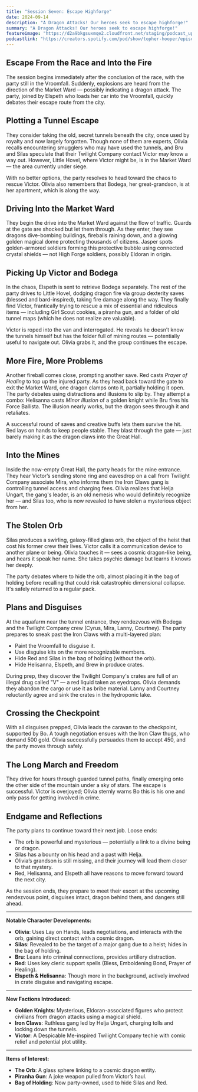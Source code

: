 ```yaml
---
title: "Session Seven: Escape Highforge"
date: 2024-09-14
description: "A Dragon Attacks! Our heroes seek to escape highforge!"
summary: "A Dragon Attacks! Our heroes seek to escape highforge!"
featureimage: "https://d2a9bkgsuxmqe2.cloudfront.net/staging/podcast_uploaded_episode400/41448639/41448639-1726335771728-06dca69a352f9.jpg"
podcastlink: "https://creators.spotify.com/pod/show/topher-hooper/episodes/C4-E7-Escape-Highforge-e2od837"
---
```

## Escape From the Race and Into the Fire

The session begins immediately after the conclusion of the race, with the party still in the Vroomfall. Suddenly, explosions are heard from the direction of the Market Ward — possibly indicating a dragon attack. The party, joined by Elspeth who loads her car into the Vroomfall, quickly debates their escape route from the city.

## Plotting a Tunnel Escape

They consider taking the old, secret tunnels beneath the city, once used by royalty and now largely forgotten. Though none of them are experts, Olivia recalls encountering smugglers who may have used the tunnels, and Bru and Silas speculate that their Twilight Company contact Victor may know a way out. However, Little Hovel, where Victor might be, is in the Market Ward — the area currently under siege.

With no better options, the party resolves to head toward the chaos to rescue Victor. Olivia also remembers that Bodega, her great-grandson, is at her apartment, which is along the way.

## Driving Into the Market Ward

They begin the drive into the Market Ward against the flow of traffic. Guards at the gate are shocked but let them through. As they enter, they see dragons dive-bombing buildings, fireballs raining down, and a glowing golden magical dome protecting thousands of citizens. Jasper spots golden-armored soldiers forming this protective bubble using connected crystal shields — not High Forge soldiers, possibly Eldoran in origin.

## Picking Up Victor and Bodega

In the chaos, Elspeth is sent to retrieve Bodega separately. The rest of the party drives to Little Hovel, dodging dragon fire via group dexterity saves (blessed and bard-inspired), taking fire damage along the way. They finally find Victor, frantically trying to rescue a mix of essential and ridiculous items — including Girl Scout cookies, a piranha gun, and a folder of old tunnel maps (which he does not realize are valuable).

Victor is roped into the van and interrogated. He reveals he doesn’t know the tunnels himself but has the folder full of mining routes — potentially useful to navigate out. Olivia grabs it, and the group continues the escape.

## More Fire, More Problems

Another fireball comes close, prompting another save. Red casts *Prayer of Healing* to top up the injured party. As they head back toward the gate to exit the Market Ward, one dragon clamps onto it, partially holding it open. The party debates using distractions and illusions to slip by. They attempt a combo: Helisanna casts *Minor Illusion* of a golden knight while Bru fires his Force Ballista. The illusion nearly works, but the dragon sees through it and retaliates.

A successful round of saves and creative buffs lets them survive the hit. Red lays on hands to keep people stable. They blast through the gate — just barely making it as the dragon claws into the Great Hall.

## Into the Mines

Inside the now-empty Great Hall, the party heads for the mine entrance. They hear Victor’s sending stone ring and eavesdrop on a call from Twilight Company associate Mira, who informs them the Iron Claws gang is controlling tunnel access and charging fees. Olivia realizes that Helja Ungart, the gang's leader, is an old nemesis who would definitely recognize her — and Silas too, who is now revealed to have stolen a mysterious object from her.

## The Stolen Orb

Silas produces a swirling, galaxy-filled glass orb, the object of the heist that cost his former crew their lives. Victor calls it a communication device to another plane or being. Olivia touches it — sees a cosmic dragon-like being, and hears it speak her name. She takes psychic damage but learns it knows her deeply.

The party debates where to hide the orb, almost placing it in the bag of holding before recalling that could risk catastrophic dimensional collapse. It's safely returned to a regular pack.

## Plans and Disguises

At the aquafarm near the tunnel entrance, they rendezvous with Bodega and the Twilight Company crew (Cyrus, Mira, Lanny, Courtney). The party prepares to sneak past the Iron Claws with a multi-layered plan:
- Paint the Vroomfall to disguise it.
- Use disguise kits on the more recognizable members.
- Hide Red and Silas in the bag of holding (without the orb).
- Hide Helisanna, Elspeth, and Brew in produce crates.

During prep, they discover the Twilight Company's crates are full of an illegal drug called "V" — a red liquid taken as eyedrops. Olivia demands they abandon the cargo or use it as bribe material. Lanny and Courtney reluctantly agree and sink the crates in the hydroponic lake.

## Crossing the Checkpoint

With all disguises prepped, Olivia leads the caravan to the checkpoint, supported by Bo. A tough negotiation ensues with the Iron Claw thugs, who demand 500 gold. Olivia successfully persuades them to accept 450, and the party moves through safely.

## The Long March and Freedom

They drive for hours through guarded tunnel paths, finally emerging onto the other side of the mountain under a sky of stars. The escape is successful. Victor is overjoyed; Olivia sternly warns Bo this is his one and only pass for getting involved in crime.

## Endgame and Reflections

The party plans to continue toward their next job. Loose ends:
- The orb is powerful and mysterious — potentially a link to a divine being or dragon.
- Silas has a bounty on his head and a past with Helja.
- Olivia’s grandson is still missing, and their journey will lead them closer to that mystery.
- Red, Helisanna, and Elspeth all have reasons to move forward toward the next city.

As the session ends, they prepare to meet their escort at the upcoming rendezvous point, disguises intact, dragon behind them, and dangers still ahead.

---
**Notable Character Developments:**
- **Olivia**: Uses Lay on Hands, leads negotiations, and interacts with the orb, gaining direct contact with a cosmic dragon.
- **Silas**: Revealed to be the target of a major gang due to a heist; hides in the bag of holding.
- **Bru**: Leans into criminal connections, provides artillery distraction.
- **Red**: Uses key cleric support spells (Bless, Emboldening Bond, Prayer of Healing).
- **Elspeth & Helisanna**: Though more in the background, actively involved in crate disguise and navigating escape.

---
**New Factions Introduced:**
- **Golden Knights**: Mysterious, Eldoran-associated figures who protect civilians from dragon attacks using a magical shield.
- **Iron Claws**: Ruthless gang led by Helja Ungart, charging tolls and locking down the tunnels.
- **Victor**: A Despicable Me-inspired Twilight Company techie with comic relief and potential plot utility.

---
**Items of Interest:**
- **The Orb**: A glass sphere linking to a cosmic dragon entity.
- **Piranha Gun**: A joke weapon pulled from Victor’s haul.
- **Bag of Holding**: Now party-owned, used to hide Silas and Red.